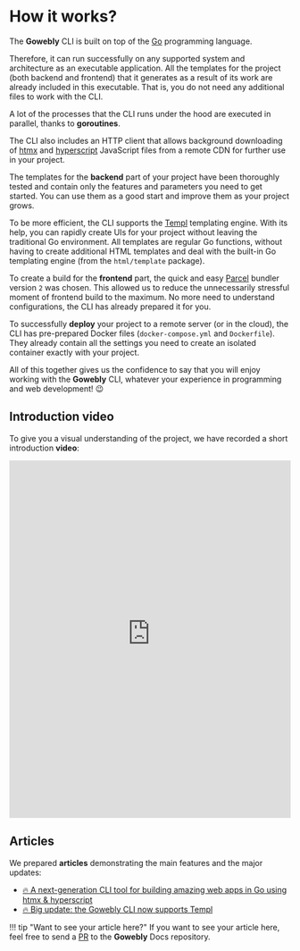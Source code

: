 # How it works?

The **Gowebly** CLI is built on top of the [Go][go_url] programming language.

Therefore, it can run successfully on any supported system and architecture as an executable application. All the templates for the project (both backend and frontend) that it generates as a result of its work are already included in this executable. That is, you do not need any additional files to work with the CLI.

A lot of the processes that the CLI runs under the hood are executed in parallel, thanks to **goroutines**.

The CLI also includes an HTTP client that allows background downloading of [htmx][htmx_url] and [hyperscript][hyperscript_url] JavaScript files from a remote CDN for further use in your project.

The templates for the **backend** part of your project have been thoroughly tested and contain only the features and parameters you need to get started. You can use them as a good start and improve them as your project grows.

To be more efficient, the CLI supports the [Templ][ah_templ_url] templating engine. With its help, you can rapidly create UIs for your project without leaving the traditional Go environment. All templates are regular Go functions, without having to create additional HTML templates and deal with the built-in Go templating engine (from the `html/template` package).

To create a build for the **frontend** part, the quick and easy [Parcel][parcel_url] bundler version `2` was chosen. This allowed us to reduce the unnecessarily stressful moment of frontend build to the maximum. No more need to understand configurations, the CLI has already prepared it for you.

To successfully **deploy** your project to a remote server (or in the cloud), the CLI has pre-prepared Docker files (`docker-compose.yml` and `Dockerfile`). They already contain all the settings you need to create an isolated container exactly with your project.

All of this together gives us the confidence to say that you will enjoy working with the **Gowebly** CLI, whatever your experience in programming and web development! :wink:

## Introduction video

To give you a visual understanding of the project, we have recorded a short introduction **video**:

<iframe width="100%" height="640" src="https://www.youtube-nocookie.com/embed/qazYscnLku4?si=GQSiQS0Aaib-T6zD&amp;controls=0" title="YouTube video player" frameborder="0" allow="accelerometer; autoplay; clipboard-write; encrypted-media; gyroscope; picture-in-picture; web-share" allowfullscreen></iframe>

## Articles

We prepared **articles** demonstrating the main features and the major updates:

- [🔥 A next-generation CLI tool for building amazing web apps in Go using htmx & hyperscript][gowebly_devto_article_1_url]
- [🔥 Big update: the Gowebly CLI now supports Templ][gowebly_devto_article_2_url]

!!! tip "Want to see your article here?"
    If you want to see your article here, feel free to send a [PR][repo_pull_request_url] to the **Gowebly** Docs repository.

<!-- Links -->

[repo_pull_request_url]: https://github.com/gowebly/docs/pulls
[gowebly_devto_article_1_url]: https://dev.to/koddr/a-next-generation-cli-tool-for-building-amazing-web-apps-in-go-using-htmx-hyperscript-336d
[gowebly_devto_article_2_url]: https://dev.to/koddr/big-update-the-gowebly-cli-now-supports-templ-3gog

<!-- Products links -->

[go_url]: https://go.dev
[htmx_url]: https://htmx.org
[hyperscript_url]: https://hyperscript.org
[parcel_url]: https://parceljs.org
[ah_templ_url]: https://github.com/a-h/templ